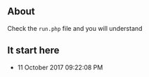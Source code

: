 ## About
Check the `run.php` file and you will understand

## It start here
- 11 October 2017 09:22:08 PM
